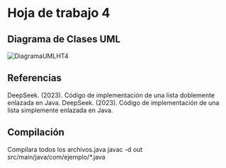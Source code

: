 # Hoja de trabajo 4 

## Diagrama de Clases UML
![DiagramaUMLHT4](https://github.com/user-attachments/assets/b4b7ca97-720c-4f36-aa00-7e20add4745f)


## Referencias
DeepSeek. (2023). Código de implementación de una lista doblemente enlazada en Java.
DeepSeek. (2023). Código de implementación de una lista simplemente enlazada en Java.


## Compilación

Compilara todos los archivos.java
javac -d out src/main/java/com/ejemplo/*.java
